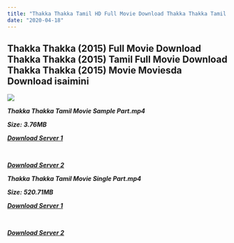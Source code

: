 ```yaml
---
title: "Thakka Thakka Tamil HD Full Movie Download Thakka Thakka Tamil HD Movie Download"
date: "2020-04-18"
---
```


## Thakka Thakka (2015) Full Movie Download Thakka Thakka (2015) Tamil Full Movie Download Thakka Thakka (2015) Movie Moviesda Download isaimini

![](https://images.moviebuff.com/e49ae534-155c-4e05-b07c-cf7a1574ced2?w=1000)

**_Thakka Thakka Tamil Movie Sample Part.mp4_**

**_Size:_** **_3.76MB_**

**_[Download Server 1](http://s4.uptofiles.net//files/Tamil{300377c8a1a3ba2999b4bbe3381b1ea1a812b0b70d21946c68d529294a5c2999}202015{300377c8a1a3ba2999b4bbe3381b1ea1a812b0b70d21946c68d529294a5c2999}20Movies/Thakka{300377c8a1a3ba2999b4bbe3381b1ea1a812b0b70d21946c68d529294a5c2999}20Thakka{300377c8a1a3ba2999b4bbe3381b1ea1a812b0b70d21946c68d529294a5c2999}20(2015)/Thakka{300377c8a1a3ba2999b4bbe3381b1ea1a812b0b70d21946c68d529294a5c2999}20Thakka{300377c8a1a3ba2999b4bbe3381b1ea1a812b0b70d21946c68d529294a5c2999}20(640x360)/Thakka{300377c8a1a3ba2999b4bbe3381b1ea1a812b0b70d21946c68d529294a5c2999}20Thakka{300377c8a1a3ba2999b4bbe3381b1ea1a812b0b70d21946c68d529294a5c2999}20HD{300377c8a1a3ba2999b4bbe3381b1ea1a812b0b70d21946c68d529294a5c2999}20Sample.mp4)_**

**_[  
](http://s4.uptofiles.net//files/Tamil{300377c8a1a3ba2999b4bbe3381b1ea1a812b0b70d21946c68d529294a5c2999}202015{300377c8a1a3ba2999b4bbe3381b1ea1a812b0b70d21946c68d529294a5c2999}20Movies/Thakka{300377c8a1a3ba2999b4bbe3381b1ea1a812b0b70d21946c68d529294a5c2999}20Thakka{300377c8a1a3ba2999b4bbe3381b1ea1a812b0b70d21946c68d529294a5c2999}20(2015)/Thakka{300377c8a1a3ba2999b4bbe3381b1ea1a812b0b70d21946c68d529294a5c2999}20Thakka{300377c8a1a3ba2999b4bbe3381b1ea1a812b0b70d21946c68d529294a5c2999}20(640x360)/Thakka{300377c8a1a3ba2999b4bbe3381b1ea1a812b0b70d21946c68d529294a5c2999}20Thakka{300377c8a1a3ba2999b4bbe3381b1ea1a812b0b70d21946c68d529294a5c2999}20HD{300377c8a1a3ba2999b4bbe3381b1ea1a812b0b70d21946c68d529294a5c2999}20Sample.mp4)_**

**_[Download Server 2](http://s4.uptofiles.net//files/Tamil{300377c8a1a3ba2999b4bbe3381b1ea1a812b0b70d21946c68d529294a5c2999}202015{300377c8a1a3ba2999b4bbe3381b1ea1a812b0b70d21946c68d529294a5c2999}20Movies/Thakka{300377c8a1a3ba2999b4bbe3381b1ea1a812b0b70d21946c68d529294a5c2999}20Thakka{300377c8a1a3ba2999b4bbe3381b1ea1a812b0b70d21946c68d529294a5c2999}20(2015)/Thakka{300377c8a1a3ba2999b4bbe3381b1ea1a812b0b70d21946c68d529294a5c2999}20Thakka{300377c8a1a3ba2999b4bbe3381b1ea1a812b0b70d21946c68d529294a5c2999}20(640x360)/Thakka{300377c8a1a3ba2999b4bbe3381b1ea1a812b0b70d21946c68d529294a5c2999}20Thakka{300377c8a1a3ba2999b4bbe3381b1ea1a812b0b70d21946c68d529294a5c2999}20HD{300377c8a1a3ba2999b4bbe3381b1ea1a812b0b70d21946c68d529294a5c2999}20Sample.mp4)_**

**_Thakka Thakka Tamil Movie Single Part.mp4_**

**_Size:_** **_520.71MB_**

**_[Download Server 1](http://s4.uptofiles.net//files/Tamil{300377c8a1a3ba2999b4bbe3381b1ea1a812b0b70d21946c68d529294a5c2999}202015{300377c8a1a3ba2999b4bbe3381b1ea1a812b0b70d21946c68d529294a5c2999}20Movies/Thakka{300377c8a1a3ba2999b4bbe3381b1ea1a812b0b70d21946c68d529294a5c2999}20Thakka{300377c8a1a3ba2999b4bbe3381b1ea1a812b0b70d21946c68d529294a5c2999}20(2015)/Thakka{300377c8a1a3ba2999b4bbe3381b1ea1a812b0b70d21946c68d529294a5c2999}20Thakka{300377c8a1a3ba2999b4bbe3381b1ea1a812b0b70d21946c68d529294a5c2999}20(640x360)/Thakka{300377c8a1a3ba2999b4bbe3381b1ea1a812b0b70d21946c68d529294a5c2999}20Thakka{300377c8a1a3ba2999b4bbe3381b1ea1a812b0b70d21946c68d529294a5c2999}20HD.mp4)_**

**_[  
](http://s4.uptofiles.net//files/Tamil{300377c8a1a3ba2999b4bbe3381b1ea1a812b0b70d21946c68d529294a5c2999}202015{300377c8a1a3ba2999b4bbe3381b1ea1a812b0b70d21946c68d529294a5c2999}20Movies/Thakka{300377c8a1a3ba2999b4bbe3381b1ea1a812b0b70d21946c68d529294a5c2999}20Thakka{300377c8a1a3ba2999b4bbe3381b1ea1a812b0b70d21946c68d529294a5c2999}20(2015)/Thakka{300377c8a1a3ba2999b4bbe3381b1ea1a812b0b70d21946c68d529294a5c2999}20Thakka{300377c8a1a3ba2999b4bbe3381b1ea1a812b0b70d21946c68d529294a5c2999}20(640x360)/Thakka{300377c8a1a3ba2999b4bbe3381b1ea1a812b0b70d21946c68d529294a5c2999}20Thakka{300377c8a1a3ba2999b4bbe3381b1ea1a812b0b70d21946c68d529294a5c2999}20HD.mp4)_**

**_[Download Server 2](http://s4.uptofiles.net//files/Tamil{300377c8a1a3ba2999b4bbe3381b1ea1a812b0b70d21946c68d529294a5c2999}202015{300377c8a1a3ba2999b4bbe3381b1ea1a812b0b70d21946c68d529294a5c2999}20Movies/Thakka{300377c8a1a3ba2999b4bbe3381b1ea1a812b0b70d21946c68d529294a5c2999}20Thakka{300377c8a1a3ba2999b4bbe3381b1ea1a812b0b70d21946c68d529294a5c2999}20(2015)/Thakka{300377c8a1a3ba2999b4bbe3381b1ea1a812b0b70d21946c68d529294a5c2999}20Thakka{300377c8a1a3ba2999b4bbe3381b1ea1a812b0b70d21946c68d529294a5c2999}20(640x360)/Thakka{300377c8a1a3ba2999b4bbe3381b1ea1a812b0b70d21946c68d529294a5c2999}20Thakka{300377c8a1a3ba2999b4bbe3381b1ea1a812b0b70d21946c68d529294a5c2999}20HD.mp4)_**
